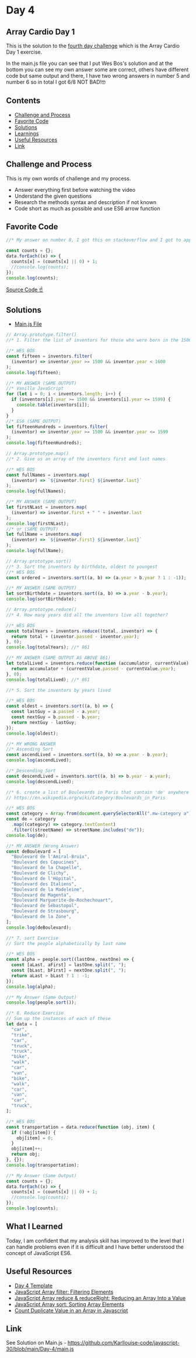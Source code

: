 # Day 4

## Array Cardio Day 1

This is the solution to the [fourth day challenge](https://javascript30.com/) which is the Array Cardio Day 1 exercise.

In the main.js file you can see that I put Wes Bos's solution and at the bottom you can see my own answer some are correct, others have different code but same output and there, I have two wrong answers in number 5 and number 6 so in total I got 6/8 NOT BAD!🤓

## Contents

- [Challenge and Process](#challenge-and-process)
- [Favorite Code](#favorite-code)
- [Solutions](#solutions)
- [Learnings](#what-i-learned)
- [Useful Resources](#useful-resources)
- [Link](#link)

## Challenge and Process

This is my own words of challenge and my process.

- Answer everything first before watching the video
- Understand the given questions
- Research the methods syntax and description if not known
- Code short as much as possible and use ES6 arrow function

## Favorite Code

```js
//* My answer on number 8, I got this on stackoverflow and I got to apply these in my answer as well as much shorter than Wes Bos' answer.

const counts = {};
data.forEach((x) => {
  counts[x] = (counts[x] || 0) + 1;
  //console.log(counts);
});
console.log(counts);
```

[Source Code ☝️](https://stackoverflow.com/questions/19395257/how-to-count-duplicate-value-in-an-array-in-javascript)

## Solutions

- [Main.js File](https://github.com/Karllouise-code/javascript-30/blob/main/Day-4/main.js)

```js
// Array.prototype.filter()
//* 1. Filter the list of inventors for those who were born in the 1500's

//* WES BOS
const fifteen = inventors.filter(
  (inventor) => inventor.year >= 1500 && inventor.year < 1600
);
console.log(fifteen);

//* MY ANSWER (SAME OUTPUT)
//* Vanilla JavaScript
for (let i = 0; i < inventors.length; i++) {
  if (inventors[i].year >= 1500 && inventors[i].year <= 1599) {
    console.table(inventors[i]);
  }
}
//* ES6 (SAME OUTPUT)
let fifteenHundreds = inventors.filter(
  (inventor) => inventor.year >= 1500 && inventor.year <= 1599
);
console.log(fifteenHundreds);

// Array.prototype.map()
//* 2. Give us an array of the inventors first and last names

//* WES BOS
const fullNames = inventors.map(
  (inventor) => `${inventor.first} ${inventor.last}`
);
console.log(fullNames);

//* MY ANSWER (SAME OUTPUT)
let firstNLast = inventors.map(
  (inventor) => inventor.first + " " + inventor.last
);
console.log(firstNLast);
//* or (SAME OUTPUT)
let fullName = inventors.map(
  (inventor) => `${inventor.first} ${inventor.last}`
);
console.log(fullName);

// Array.prototype.sort()
//* 3. Sort the inventors by birthdate, oldest to youngest
//* WES BOS
const ordered = inventors.sort((a, b) => (a.year > b.year ? 1 : -1));

//* MY ANSWER (SAME OUTPUT)
let sortBirthdate = inventors.sort((a, b) => a.year - b.year);
console.log(sortBirthdate);

// Array.prototype.reduce()
//* 4. How many years did all the inventors live all together?

//* WES BOS
const totalYears = inventors.reduce((total, inventor) => {
  return total + (inventor.passed - inventor.year);
}, 0);
console.log(totalYears); //* 861

//* MY ANSWER (SAME OUTPUT AS ABOVE 861)
let totalLived = inventors.reduce(function (accumulator, currentValue) {
  return accumulator + (currentValue.passed - currentValue.year);
}, 0);
console.log(totalLived); //* 861

//* 5. Sort the inventors by years lived

//* WES BOS
const oldest = inventors.sort((a, b) => {
  const lastGuy = a.passed - a.year;
  const nextGuy = b.passed - b.year;
  return nextGuy - lastGuy;
});
console.log(oldest);

//* MY WRONG ANSWER
//* Ascending Sort
const ascendLived = inventors.sort((a, b) => a.year - b.year);
console.log(ascendLived);

//* Descending Sort
const descendLived = inventors.sort((a, b) => b.year - a.year);
console.log(descendLived);

//* 6. create a list of Boulevards in Paris that contain 'de' anywhere in the name
// https://en.wikipedia.org/wiki/Category:Boulevards_in_Paris

//* WES BOS
const category = Array.from(document.querySelectorAll(".mw-category a"));
const de = category
  .map((category) => category.textContent)
  .filter((streetName) => streetName.includes("de"));
console.log(de);

//* MY ANSWER (Wrong Answer)
const deBoulevard = [
  "Boulevard de l'Amiral-Bruix",
  "Boulevard des Capucines",
  "Boulevard de la Chapelle",
  "Boulevard de Clichy",
  "Boulevard de l'Hôpital",
  "Boulevard des Italiens",
  "Boulevard de la Madeleine",
  "Boulevard de Magenta",
  "Boulevard Marguerite-de-Rochechouart",
  "Boulevard de Sébastopol",
  "Boulevard de Strasbourg",
  "Boulevard de la Zone",
];
console.log(deBoulevard);

//* 7. sort Exercise
// Sort the people alphabetically by last name

//* WES BOS
const alpha = people.sort((lastOne, nextOne) => {
  const [aLast, aFirst] = lastOne.split(", ");
  const [bLast, bFirst] = nextOne.split(", ");
  return aLast > bLast ? 1 : -1;
});
console.log(alpha);

//* My Answer (Same Output)
console.log(people.sort());

//* 8. Reduce Exercise
// Sum up the instances of each of these
let data = [
  "car",
  "trike",
  "car",
  "truck",
  "truck",
  "bike",
  "walk",
  "car",
  "van",
  "bike",
  "walk",
  "car",
  "van",
  "car",
  "truck",
];

//* WES BOS
const transportation = data.reduce(function (obj, item) {
  if (!obj[item]) {
    obj[item] = 0;
  }
  obj[item]++;
  return obj;
}, {});
console.log(transportation);

//* My Answer (Same Output)
const counts = {};
data.forEach((x) => {
  counts[x] = (counts[x] || 0) + 1;
  //console.log(counts);
});
console.log(counts);
```

## What I Learned

Today, I am confident that my analysis skill has improved to the level that I can handle problems even if it is difficult and I have better understood the concept of JavaScript ES6.

## Useful Resources

- [Day 4 Template](https://github.com/wesbos/JavaScript30/tree/master/04%20-%20Array%20Cardio%20Day%201)
- [JavaScript Array filter: Filtering Elements](https://www.javascripttutorial.net/javascript-array-filter/)
- [JavaScript Array reduce & reduceRight: Reducing an Array Into a Value](https://www.javascripttutorial.net/javascript-array-reduce/)
- [JavaScript Array sort: Sorting Array Elements](https://www.javascripttutorial.net/javascript-array-sort/)
- [Count Duplicate Value in an Array in Javascript](https://stackoverflow.com/questions/19395257/how-to-count-duplicate-value-in-an-array-in-javascript)

## Link

See Solution on Main.js - <https://github.com/Karllouise-code/javascript-30/blob/main/Day-4/main.js>
